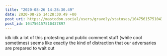 ```yaml
---
title: "2020-08-26 14:28:30.49"
date: 2020-08-26 14:28:30.49 +00
post_uri: https://mastodon.social/users/gravely/statuses/104756157510437897
post_id: 104756157510437897
---
```

idk idk a lot of this protesting and public comment stuff (while cool sometimes) seems like exactly the kind of distraction that our adversaries are prepared to wait out


